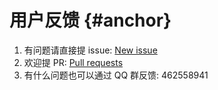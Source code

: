 # 用户反馈 {#__anchor__}

1. 有问题请直接提 issue: [New issue](https://github.com/avwo/whistle/issues/new)
2. 欢迎提 PR: [Pull requests](https://github.com/avwo/whistle/compare)
3. 有什么问题也可以通过 QQ 群反馈: 462558941
